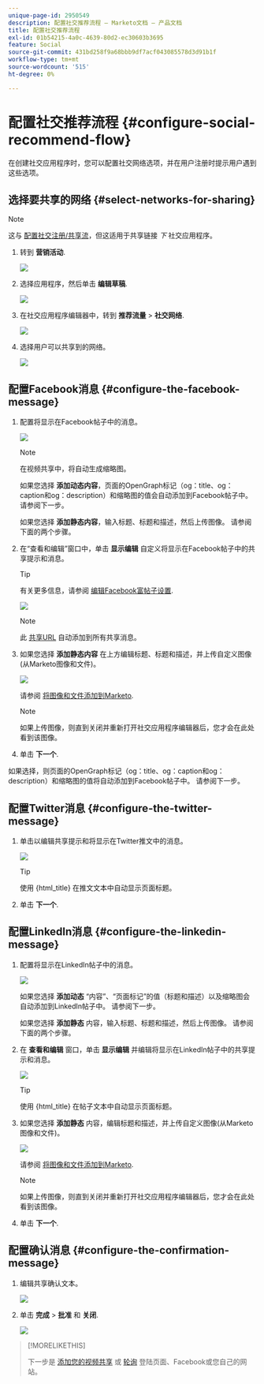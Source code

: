 ```yaml
---
unique-page-id: 2950549
description: 配置社交推荐流程 — Marketo文档 — 产品文档
title: 配置社交推荐流程
exl-id: 01b54215-4a0c-4639-80d2-ec30603b3695
feature: Social
source-git-commit: 431bd258f9a68bbb9df7acf043085578d3d91b1f
workflow-type: tm+mt
source-wordcount: '515'
ht-degree: 0%

---
```


# 配置社交推荐流程 {#configure-social-recommend-flow}

在创建社交应用程序时，您可以配置社交网络选项，并在用户注册时提示用户遇到这些选项。

## 选择要共享的网络 {#select-networks-for-sharing}

>[!NOTE]
>
>这与 [配置社交注册/共享流](/help/marketo/product-docs/demand-generation/social/configuring-social-actions/configure-social-sign-up-share-flow.md)，但这适用于共享链接 _下_ 社交应用程序。

1. 转到 **营销活动**.

   ![](assets/login-marketing-activities-1.png)

1. 选择应用程序，然后单击 **编辑草稿**.

   ![](assets/image2014-9-22-11-3a51-3a6.png)

1. 在社交应用程序编辑器中，转到 **推荐流量** > **社交网络**.

   ![](assets/recommendedflow.png)

1. 选择用户可以共享到的网络。

   ![](assets/socialnetworkschoose.png)

## 配置Facebook消息 {#configure-the-facebook-message}

1. 配置将显示在Facebook帖子中的消息。

   ![](assets/image2014-9-22-11-3a53-3a21.png)

   >[!NOTE]
   >
   >在视频共享中，将自动生成缩略图。

   如果您选择 **添加动态内容**，页面的OpenGraph标记（og：title、og：caption和og：description）和缩略图的值会自动添加到Facebook帖子中。 请参阅下一步。

   如果您选择 **添加静态内容**，输入标题、标题和描述，然后上传图像。 请参阅下面的两个步骤。

1. 在“查看和编辑”窗口中，单击 **显示编辑** 自定义将显示在Facebook帖子中的共享提示和消息。

   >[!TIP]
   >
   >有关更多信息，请参阅 [编辑Facebook富帖子设置](/help/marketo/product-docs/demand-generation/facebook/edit-facebook-rich-post-settings.md).

   ![](assets/image2014-9-22-11-3a54-3a36.png)

   >[!NOTE]
   >
   >此 [共享URL](/help/marketo/product-docs/demand-generation/social/social-functions/choose-the-share-url-for-a-social-app.md) 自动添加到所有共享消息。

1. 如果您选择 **添加静态内容** 在上方编辑标题、标题和描述，并上传自定义图像(从Marketo图像和文件)。

   ![](assets/image2014-9-22-11-3a55-3a14.png)

   请参阅 [将图像和文件添加到Marketo](/help/marketo/product-docs/demand-generation/images-and-files/add-images-and-files-to-marketo.md).

   >[!NOTE]
   >
   >如果上传图像，则直到关闭并重新打开社交应用程序编辑器后，您才会在此处看到该图像。

1. 单击 **下一个**.

如果选择，则页面的OpenGraph标记（og：title、og：caption和og：description）和缩略图的值将自动添加到Facebook帖子中。 请参阅下一步。

## 配置Twitter消息 {#configure-the-twitter-message}

1. 单击以编辑共享提示和将显示在Twitter推文中的消息。

   ![](assets/image2014-9-22-12-3a2-3a40.png)

   >[!TIP]
   >
   >使用 {html_title} 在推文文本中自动显示页面标题。

1. 单击 **下一个**.

## 配置LinkedIn消息 {#configure-the-linkedin-message}

1. 配置将显示在LinkedIn帖子中的消息。

   ![](assets/image2014-9-22-12-3a3-3a21.png)

   如果您选择 **添加动态** “内容”、“页面标记”的值（标题和描述）以及缩略图会自动添加到LinkedIn帖子中。 请参阅下一步。

   如果您选择 **添加静态** 内容，输入标题、标题和描述，然后上传图像。 请参阅下面的两个步骤。

1. 在 **查看和编辑** 窗口，单击 **显示编辑** 并编辑将显示在LinkedIn帖子中的共享提示和消息。

   ![](assets/image2014-9-22-12-3a3-3a38.png)

   >[!TIP]
   >
   >使用 {html_title} 在帖子文本中自动显示页面标题。

1. 如果您选择 **添加静态** 内容，编辑标题和描述，并上传自定义图像(从Marketo图像和文件)。

   ![](assets/image2014-9-22-12-3a4-3a43.png)

   请参阅 [将图像和文件添加到Marketo](/help/marketo/product-docs/demand-generation/images-and-files/add-images-and-files-to-marketo.md).

   >[!NOTE]
   >
   >如果上传图像，则直到关闭并重新打开社交应用程序编辑器后，您才会在此处看到该图像。

1. 单击 **下一个**.

## 配置确认消息 {#configure-the-confirmation-message}

1. 编辑共享确认文本。

   ![](assets/image2014-9-22-12-3a5-3a30.png)

1. 单击 **完成** > **批准** 和 **关闭**.

   ![](assets/image2014-9-22-12-3a5-3a45.png)

>[!MORELIKETHIS]
>
>下一步是 [添加您的视频共享](/help/marketo/product-docs/demand-generation/social/configuring-social-actions/customize-video-share-flow.md) 或 [轮询](/help/marketo/product-docs/demand-generation/social/creating-a-poll/create-a-poll.md) 登陆页面、Facebook或您自己的网站。
